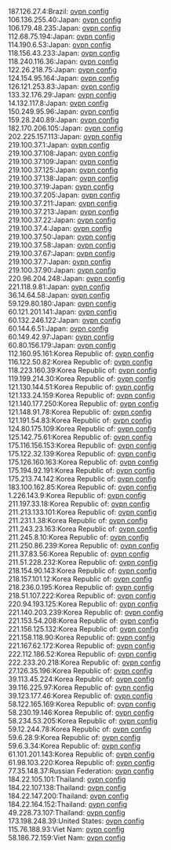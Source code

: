 187.126.27.4:Brazil: [ovpn config](vpn/187_126_27_4.ovpn)  
106.136.255.40:Japan: [ovpn config](vpn/106_136_255_40.ovpn)  
106.179.48.235:Japan: [ovpn config](vpn/106_179_48_235.ovpn)  
112.68.75.194:Japan: [ovpn config](vpn/112_68_75_194.ovpn)  
114.190.6.53:Japan: [ovpn config](vpn/114_190_6_53.ovpn)  
118.156.43.233:Japan: [ovpn config](vpn/118_156_43_233.ovpn)  
118.240.116.36:Japan: [ovpn config](vpn/118_240_116_36.ovpn)  
122.26.218.75:Japan: [ovpn config](vpn/122_26_218_75.ovpn)  
124.154.95.164:Japan: [ovpn config](vpn/124_154_95_164.ovpn)  
126.121.253.83:Japan: [ovpn config](vpn/126_121_253_83.ovpn)  
133.32.176.29:Japan: [ovpn config](vpn/133_32_176_29.ovpn)  
14.132.117.8:Japan: [ovpn config](vpn/14_132_117_8.ovpn)  
150.249.95.96:Japan: [ovpn config](vpn/150_249_95_96.ovpn)  
159.28.240.89:Japan: [ovpn config](vpn/159_28_240_89.ovpn)  
182.170.206.105:Japan: [ovpn config](vpn/182_170_206_105.ovpn)  
202.225.157.113:Japan: [ovpn config](vpn/202_225_157_113.ovpn)  
219.100.37.1:Japan: [ovpn config](vpn/219_100_37_1.ovpn)  
219.100.37.108:Japan: [ovpn config](vpn/219_100_37_108.ovpn)  
219.100.37.109:Japan: [ovpn config](vpn/219_100_37_109.ovpn)  
219.100.37.125:Japan: [ovpn config](vpn/219_100_37_125.ovpn)  
219.100.37.138:Japan: [ovpn config](vpn/219_100_37_138.ovpn)  
219.100.37.19:Japan: [ovpn config](vpn/219_100_37_19.ovpn)  
219.100.37.205:Japan: [ovpn config](vpn/219_100_37_205.ovpn)  
219.100.37.211:Japan: [ovpn config](vpn/219_100_37_211.ovpn)  
219.100.37.213:Japan: [ovpn config](vpn/219_100_37_213.ovpn)  
219.100.37.22:Japan: [ovpn config](vpn/219_100_37_22.ovpn)  
219.100.37.4:Japan: [ovpn config](vpn/219_100_37_4.ovpn)  
219.100.37.50:Japan: [ovpn config](vpn/219_100_37_50.ovpn)  
219.100.37.58:Japan: [ovpn config](vpn/219_100_37_58.ovpn)  
219.100.37.67:Japan: [ovpn config](vpn/219_100_37_67.ovpn)  
219.100.37.7:Japan: [ovpn config](vpn/219_100_37_7.ovpn)  
219.100.37.90:Japan: [ovpn config](vpn/219_100_37_90.ovpn)  
220.96.204.248:Japan: [ovpn config](vpn/220_96_204_248.ovpn)  
221.118.9.81:Japan: [ovpn config](vpn/221_118_9_81.ovpn)  
36.14.64.58:Japan: [ovpn config](vpn/36_14_64_58.ovpn)  
59.129.80.180:Japan: [ovpn config](vpn/59_129_80_180.ovpn)  
60.121.201.141:Japan: [ovpn config](vpn/60_121_201_141.ovpn)  
60.132.246.122:Japan: [ovpn config](vpn/60_132_246_122.ovpn)  
60.144.6.51:Japan: [ovpn config](vpn/60_144_6_51.ovpn)  
60.149.42.97:Japan: [ovpn config](vpn/60_149_42_97.ovpn)  
60.80.156.179:Japan: [ovpn config](vpn/60_80_156_179.ovpn)  
112.160.95.161:Korea Republic of: [ovpn config](vpn/112_160_95_161.ovpn)  
116.122.50.82:Korea Republic of: [ovpn config](vpn/116_122_50_82.ovpn)  
118.223.160.39:Korea Republic of: [ovpn config](vpn/118_223_160_39.ovpn)  
119.199.214.30:Korea Republic of: [ovpn config](vpn/119_199_214_30.ovpn)  
121.130.144.51:Korea Republic of: [ovpn config](vpn/121_130_144_51.ovpn)  
121.133.24.159:Korea Republic of: [ovpn config](vpn/121_133_24_159.ovpn)  
121.140.177.250:Korea Republic of: [ovpn config](vpn/121_140_177_250.ovpn)  
121.148.91.78:Korea Republic of: [ovpn config](vpn/121_148_91_78.ovpn)  
121.191.54.83:Korea Republic of: [ovpn config](vpn/121_191_54_83.ovpn)  
124.80.175.109:Korea Republic of: [ovpn config](vpn/124_80_175_109.ovpn)  
125.142.75.61:Korea Republic of: [ovpn config](vpn/125_142_75_61.ovpn)  
175.116.156.153:Korea Republic of: [ovpn config](vpn/175_116_156_153.ovpn)  
175.122.32.139:Korea Republic of: [ovpn config](vpn/175_122_32_139.ovpn)  
175.126.160.163:Korea Republic of: [ovpn config](vpn/175_126_160_163.ovpn)  
175.194.92.191:Korea Republic of: [ovpn config](vpn/175_194_92_191.ovpn)  
175.213.74.142:Korea Republic of: [ovpn config](vpn/175_213_74_142.ovpn)  
183.100.162.85:Korea Republic of: [ovpn config](vpn/183_100_162_85.ovpn)  
1.226.143.9:Korea Republic of: [ovpn config](vpn/1_226_143_9.ovpn)  
211.197.33.18:Korea Republic of: [ovpn config](vpn/211_197_33_18.ovpn)  
211.213.133.101:Korea Republic of: [ovpn config](vpn/211_213_133_101.ovpn)  
211.231.1.38:Korea Republic of: [ovpn config](vpn/211_231_1_38.ovpn)  
211.243.23.163:Korea Republic of: [ovpn config](vpn/211_243_23_163.ovpn)  
211.245.8.10:Korea Republic of: [ovpn config](vpn/211_245_8_10.ovpn)  
211.250.86.239:Korea Republic of: [ovpn config](vpn/211_250_86_239.ovpn)  
211.37.83.56:Korea Republic of: [ovpn config](vpn/211_37_83_56.ovpn)  
211.51.228.232:Korea Republic of: [ovpn config](vpn/211_51_228_232.ovpn)  
218.154.90.143:Korea Republic of: [ovpn config](vpn/218_154_90_143.ovpn)  
218.157.101.12:Korea Republic of: [ovpn config](vpn/218_157_101_12.ovpn)  
218.236.0.195:Korea Republic of: [ovpn config](vpn/218_236_0_195.ovpn)  
218.51.107.222:Korea Republic of: [ovpn config](vpn/218_51_107_222.ovpn)  
220.94.193.125:Korea Republic of: [ovpn config](vpn/220_94_193_125.ovpn)  
221.140.203.239:Korea Republic of: [ovpn config](vpn/221_140_203_239.ovpn)  
221.153.54.208:Korea Republic of: [ovpn config](vpn/221_153_54_208.ovpn)  
221.156.125.132:Korea Republic of: [ovpn config](vpn/221_156_125_132.ovpn)  
221.158.118.90:Korea Republic of: [ovpn config](vpn/221_158_118_90.ovpn)  
221.167.62.172:Korea Republic of: [ovpn config](vpn/221_167_62_172.ovpn)  
222.112.186.52:Korea Republic of: [ovpn config](vpn/222_112_186_52.ovpn)  
222.233.20.218:Korea Republic of: [ovpn config](vpn/222_233_20_218.ovpn)  
27.126.35.196:Korea Republic of: [ovpn config](vpn/27_126_35_196.ovpn)  
39.113.45.224:Korea Republic of: [ovpn config](vpn/39_113_45_224.ovpn)  
39.116.225.97:Korea Republic of: [ovpn config](vpn/39_116_225_97.ovpn)  
39.123.177.46:Korea Republic of: [ovpn config](vpn/39_123_177_46.ovpn)  
58.122.165.169:Korea Republic of: [ovpn config](vpn/58_122_165_169.ovpn)  
58.230.19.146:Korea Republic of: [ovpn config](vpn/58_230_19_146.ovpn)  
58.234.53.205:Korea Republic of: [ovpn config](vpn/58_234_53_205.ovpn)  
59.12.244.78:Korea Republic of: [ovpn config](vpn/59_12_244_78.ovpn)  
59.6.28.9:Korea Republic of: [ovpn config](vpn/59_6_28_9.ovpn)  
59.6.3.34:Korea Republic of: [ovpn config](vpn/59_6_3_34.ovpn)  
61.101.201.143:Korea Republic of: [ovpn config](vpn/61_101_201_143.ovpn)  
61.98.103.220:Korea Republic of: [ovpn config](vpn/61_98_103_220.ovpn)  
77.35.148.37:Russian Federation: [ovpn config](vpn/77_35_148_37.ovpn)  
184.22.105.101:Thailand: [ovpn config](vpn/184_22_105_101.ovpn)  
184.22.107.138:Thailand: [ovpn config](vpn/184_22_107_138.ovpn)  
184.22.147.200:Thailand: [ovpn config](vpn/184_22_147_200.ovpn)  
184.22.164.152:Thailand: [ovpn config](vpn/184_22_164_152.ovpn)  
49.228.73.107:Thailand: [ovpn config](vpn/49_228_73_107.ovpn)  
173.198.248.39:United States: [ovpn config](vpn/173_198_248_39.ovpn)  
115.76.188.93:Viet Nam: [ovpn config](vpn/115_76_188_93.ovpn)  
58.186.72.159:Viet Nam: [ovpn config](vpn/58_186_72_159.ovpn)  
